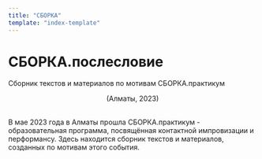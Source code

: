```yaml
---
title: "СБОРКА"
template: "index-template"
---
```


# СБОРКА.послесловие

Сборник текстов и материалов по мотивам СБОРКА.практикум    
<p style="text-align: center;">(Алматы, 2023)</p>

</br>
<div>
В мае 2023 года в Алматы прошла СБОРКА.практикум - образовательная программа, посвящённая контактной импровизации и перформансу.
Здесь находится сборник текстов и материалов, созданных по мотивам этого события.
</div>
